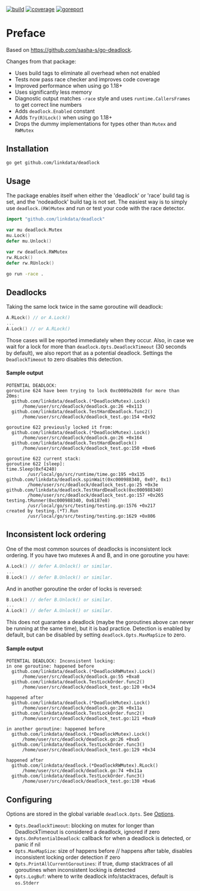 [![build](https://github.com/linkdata/deadlock/actions/workflows/go.yml/badge.svg)](https://github.com/linkdata/deadlock/actions/workflows/go.yml)
[![coverage](https://coveralls.io/repos/github/linkdata/deadlock/badge.svg?branch=main)](https://coveralls.io/github/linkdata/deadlock?branch=main)
[![goreport](https://goreportcard.com/badge/github.com/linkdata/deadlock)](https://goreportcard.com/report/github.com/linkdata/deadlock)

# Preface

Based on https://github.com/sasha-s/go-deadlock.

Changes from that package:
* Uses build tags to eliminate all overhead when not enabled
* Tests now pass race checker and improves code coverage
* Improved performance when using go 1.18+
* Uses significantly less memory
* Diagnostic output matches `-race` style and uses `runtime.CallersFrames` to get correct line numbers
* Adds `deadlock.Enabled` constant
* Adds `Try(R)Lock()` when using go 1.18+
* Drops the dummy implementations for types other than `Mutex` and `RWMutex`

## Installation

```sh
go get github.com/linkdata/deadlock
```

## Usage

The package enables itself when either the 'deadlock' or 'race' build tag is set, and the
'nodeadlock' build tag is not set. The easiest way is to simply use `deadlock.(RW)Mutex` and
run or test your code with the race detector.

```go
import "github.com/linkdata/deadlock"

var mu deadlock.Mutex
mu.Lock()
defer mu.Unlock()

var rw deadlock.RWMutex
rw.RLock()
defer rw.RUnlock()
```

```sh
go run -race .
```

## Deadlocks

Taking the same lock twice in the same goroutine will deadlock:
```go
A.RLock() // or A.Lock()
...
A.Lock() // or A.RLock()
```

Those cases will be reported immediately when they occur. Also, in case we wait for a lock for more than 
`deadlock.Opts.DeadlockTimeout` (30 seconds by default), we also report that as a potential deadlock.
Settings the `DeadlockTimeout` to zero disables this detection.

#### Sample output
```
POTENTIAL DEADLOCK:
goroutine 624 have been trying to lock 0xc0009a20d8 for more than 20ms:
  github.com/linkdata/deadlock.(*DeadlockMutex).Lock()
      /home/user/src/deadlock/deadlock.go:26 +0x113
  github.com/linkdata/deadlock.TestHardDeadlock.func2()
      /home/user/src/deadlock/deadlock_test.go:154 +0x92

goroutine 622 previously locked it from:
  github.com/linkdata/deadlock.(*DeadlockMutex).Lock()
      /home/user/src/deadlock/deadlock.go:26 +0x164
  github.com/linkdata/deadlock.TestHardDeadlock()
      /home/user/src/deadlock/deadlock_test.go:150 +0xe6

goroutine 622 current stack:
goroutine 622 [sleep]:
time.Sleep(0xf4240)
        /usr/local/go/src/runtime/time.go:195 +0x135
github.com/linkdata/deadlock.spinWait(0xc000988340, 0x0?, 0x1)
        /home/user/src/deadlock/deadlock_test.go:25 +0x3e
github.com/linkdata/deadlock.TestHardDeadlock(0xc000988340)
        /home/user/src/deadlock/deadlock_test.go:157 +0x265
testing.tRunner(0xc000988340, 0x6187e8)
        /usr/local/go/src/testing/testing.go:1576 +0x217
created by testing.(*T).Run
        /usr/local/go/src/testing/testing.go:1629 +0x806
```

## Inconsistent lock ordering

One of the most common sources of deadlocks is inconsistent lock ordering.
If you have two mutexes A and B, and in one goroutine you have:
```go
A.Lock() // defer A.Unlock() or similar.
...
B.Lock() // defer B.Unlock() or similar.
```
And in another goroutine the order of locks is reversed:
```go
B.Lock() // defer B.Unlock() or similar.
...
A.Lock() // defer A.Unlock() or similar.
```
This does not guarantee a deadlock (maybe the goroutines above can never be running at the same time), but it is bad practice.
Detection is enabled by default, but can be disabled by setting `deadlock.Opts.MaxMapSize` to zero.

#### Sample output
```
POTENTIAL DEADLOCK: Inconsistent locking:
in one goroutine: happened before
  github.com/linkdata/deadlock.(*DeadlockRWMutex).Lock()
      /home/user/src/deadlock/deadlock.go:55 +0xa8
  github.com/linkdata/deadlock.TestLockOrder.func2()
      /home/user/src/deadlock/deadlock_test.go:120 +0x34

happened after
  github.com/linkdata/deadlock.(*DeadlockMutex).Lock()
      /home/user/src/deadlock/deadlock.go:26 +0x11a
  github.com/linkdata/deadlock.TestLockOrder.func2()
      /home/user/src/deadlock/deadlock_test.go:121 +0xa9

in another goroutine: happened before
  github.com/linkdata/deadlock.(*DeadlockMutex).Lock()
      /home/user/src/deadlock/deadlock.go:26 +0xa5
  github.com/linkdata/deadlock.TestLockOrder.func3()
      /home/user/src/deadlock/deadlock_test.go:129 +0x34

happened after
  github.com/linkdata/deadlock.(*DeadlockRWMutex).RLock()
      /home/user/src/deadlock/deadlock.go:74 +0x11a
  github.com/linkdata/deadlock.TestLockOrder.func3()
      /home/user/src/deadlock/deadlock_test.go:130 +0xa6
```

## Configuring

Options are stored in the global variable `deadlock.Opts`. See [Options](https://pkg.go.dev/github.com/linkdata/deadlock#Options).

* `Opts.DeadlockTimeout`: blocking on mutex for longer than DeadlockTimeout is considered a deadlock, ignored if zero
* `Opts.OnPotentialDeadlock`: callback for when a deadlock is detected, or panic if nil
* `Opts.MaxMapSize`: size of happens before // happens after table, disables inconsistent locking order detection if zero
* `Opts.PrintAllCurrentGoroutines`: if true, dump stacktraces of all goroutines when inconsistent locking is detected
* `Opts.LogBuf`: where to write deadlock info/stacktraces, default is `os.Stderr`

